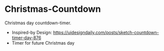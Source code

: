 # Christmas-Countdown
Christmas day countdown-timer.

- Inspired-by Design: https://uidesigndaily.com/posts/sketch-countdown-timer-day-876
- Timer for future Christmas day
